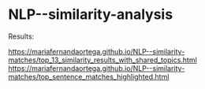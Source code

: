 # NLP--similarity-analysis

Results: 



https://mariafernandaortega.github.io/NLP--similarity-matches/top_13_similarity_results_with_shared_topics.html
https://mariafernandaortega.github.io/NLP--similarity-matches/top_sentence_matches_highlighted.html

